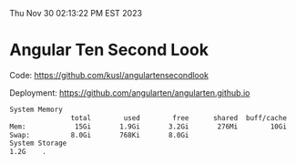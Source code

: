 Thu Nov 30 02:13:22 PM EST 2023

# Angular Ten Second Look

Code: https://github.com/kusl/angulartensecondlook

Deployment: https://github.com/angularten/angularten.github.io

```bash
System Memory
               total        used        free      shared  buff/cache   available
Mem:            15Gi       1.9Gi       3.2Gi       276Mi        10Gi        13Gi
Swap:          8.0Gi       768Ki       8.0Gi
System Storage
1.2G	.
```
